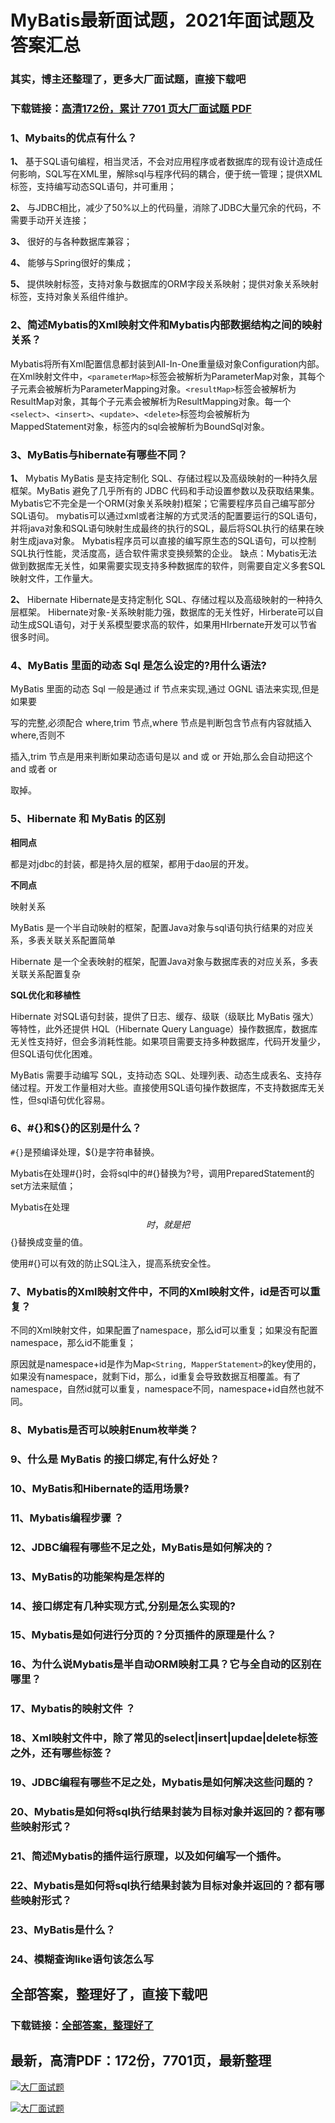# MyBatis最新面试题，2021年面试题及答案汇总

### 其实，博主还整理了，更多大厂面试题，直接下载吧

### 下载链接：[高清172份，累计 7701 页大厂面试题  PDF](https://github.com/souyunku/DevBooks/blob/master/docs/index.md)



### 1、Mybaits的优点有什么？

**1、** 基于SQL语句编程，相当灵活，不会对应用程序或者数据库的现有设计造成任何影响，SQL写在XML里，解除sql与程序代码的耦合，便于统一管理；提供XML标签，支持编写动态SQL语句，并可重用；

**2、** 与JDBC相比，减少了50%以上的代码量，消除了JDBC大量冗余的代码，不需要手动开关连接；

**3、** 很好的与各种数据库兼容；

**4、** 能够与Spring很好的集成；

**5、** 提供映射标签，支持对象与数据库的ORM字段关系映射；提供对象关系映射标签，支持对象关系组件维护。


### 2、简述Mybatis的Xml映射文件和Mybatis内部数据结构之间的映射关系？

Mybatis将所有Xml配置信息都封装到All-In-One重量级对象Configuration内部。在Xml映射文件中，`<parameterMap>`标签会被解析为ParameterMap对象，其每个子元素会被解析为ParameterMapping对象。`<resultMap>`标签会被解析为ResultMap对象，其每个子元素会被解析为ResultMapping对象。每一个`<select>`、`<insert>`、`<update>`、`<delete>`标签均会被解析为MappedStatement对象，标签内的sql会被解析为BoundSql对象。


### 3、MyBatis与hibernate有哪些不同？

**1、** Mybatis MyBatis 是支持定制化 SQL、存储过程以及高级映射的一种持久层框架。MyBatis 避免了几乎所有的 JDBC 代码和手动设置参数以及获取结果集。Mybatis它不完全是一个ORM(对象关系映射)框架；它需要程序员自己编写部分SQL语句。 mybatis可以通过xml或者注解的方式灵活的配置要运行的SQL语句，并将java对象和SQL语句映射生成最终的执行的SQL，最后将SQL执行的结果在映射生成java对象。 Mybatis程序员可以直接的编写原生态的SQL语句，可以控制SQL执行性能，灵活度高，适合软件需求变换频繁的企业。 缺点：Mybatis无法做到数据库无关性，如果需要实现支持多种数据库的软件，则需要自定义多套SQL映射文件，工作量大。

**2、** Hibernate Hibernate是支持定制化 SQL、存储过程以及高级映射的一种持久层框架。 Hibernate对象-关系映射能力强，数据库的无关性好，Hirberate可以自动生成SQL语句，对于关系模型要求高的软件，如果用HIrbernate开发可以节省很多时间。


### 4、MyBatis 里面的动态 Sql 是怎么设定的?用什么语法?

MyBatis 里面的动态 Sql 一般是通过 if 节点来实现,通过 OGNL 语法来实现,但是如果要

写的完整,必须配合 where,trim 节点,where 节点是判断包含节点有内容就插入 where,否则不

插入,trim 节点是用来判断如果动态语句是以 and 或 or 开始,那么会自动把这个 and 或者 or

取掉。


### 5、Hibernate 和 MyBatis 的区别

**相同点**

都是对jdbc的封装，都是持久层的框架，都用于dao层的开发。

**不同点**

映射关系

MyBatis 是一个半自动映射的框架，配置Java对象与sql语句执行结果的对应关系，多表关联关系配置简单

Hibernate 是一个全表映射的框架，配置Java对象与数据库表的对应关系，多表关联关系配置复杂

**SQL优化和移植性**

Hibernate 对SQL语句封装，提供了日志、缓存、级联（级联比 MyBatis 强大）等特性，此外还提供 HQL（Hibernate Query Language）操作数据库，数据库无关性支持好，但会多消耗性能。如果项目需要支持多种数据库，代码开发量少，但SQL语句优化困难。

MyBatis 需要手动编写 SQL，支持动态 SQL、处理列表、动态生成表名、支持存储过程。开发工作量相对大些。直接使用SQL语句操作数据库，不支持数据库无关性，但sql语句优化容易。


### 6、#{}和${}的区别是什么？

`#{}`是预编译处理，${}是字符串替换。

Mybatis在处理#{}时，会将sql中的#{}替换为?号，调用PreparedStatement的set方法来赋值；

Mybatis在处理$${}时，就是把$${}替换成变量的值。

使用#{}可以有效的防止SQL注入，提高系统安全性。


### 7、Mybatis的Xml映射文件中，不同的Xml映射文件，id是否可以重复？

不同的Xml映射文件，如果配置了namespace，那么id可以重复；如果没有配置namespace，那么id不能重复；

原因就是namespace+id是作为Map`<String, MapperStatement>`的key使用的，如果没有namespace，就剩下id，那么，id重复会导致数据互相覆盖。有了namespace，自然id就可以重复，namespace不同，namespace+id自然也就不同。


### 8、Mybatis是否可以映射Enum枚举类？
### 9、什么是 MyBatis 的接口绑定,有什么好处？
### 10、MyBatis和Hibernate的适用场景?
### 11、Mybatis编程步骤 ？
### 12、JDBC编程有哪些不足之处，MyBatis是如何解决的？
### 13、MyBatis的功能架构是怎样的
### 14、接口绑定有几种实现方式,分别是怎么实现的?
### 15、Mybatis是如何进行分页的？分页插件的原理是什么？
### 16、为什么说Mybatis是半自动ORM映射工具？它与全自动的区别在哪里？
### 17、Mybatis的映射文件 ？
### 18、Xml映射文件中，除了常见的select|insert|updae|delete标签之外，还有哪些标签？
### 19、JDBC编程有哪些不足之处，Mybatis是如何解决这些问题的？
### 20、Mybatis是如何将sql执行结果封装为目标对象并返回的？都有哪些映射形式？
### 21、简述Mybatis的插件运行原理，以及如何编写一个插件。
### 22、Mybatis是如何将sql执行结果封装为目标对象并返回的？都有哪些映射形式？
### 23、MyBatis是什么？
### 24、模糊查询like语句该怎么写




## 全部答案，整理好了，直接下载吧

### 下载链接：[全部答案，整理好了](https://www.souyunku.com/wp-content/uploads/weixin/githup-weixin-2.png)




## 最新，高清PDF：172份，7701页，最新整理

[![大厂面试题](https://www.souyunku.com/wp-content/uploads/weixin/mst.png "架构师专栏")](https://www.souyunku.com/wp-content/uploads/weixin/githup-weixin.png "架构师专栏")

[![大厂面试题](https://www.souyunku.com/wp-content/uploads/weixin/githup-weixin.png "架构师专栏")](https://www.souyunku.com/wp-content/uploads/weixin/githup-weixin.png "架构师专栏")
